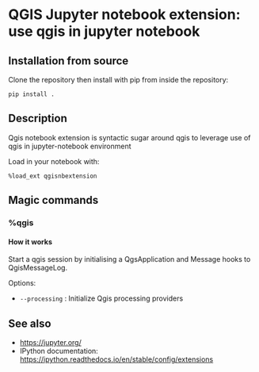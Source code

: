 # QGIS Jupyter notebook extension: use qgis in jupyter notebook  

## Installation from source

Clone the repository then install with pip from inside the repository:

```
pip install .
```

## Description

Qgis notebook extension is syntactic sugar around qgis to leverage use of qgis in jupyter-notebook environment

Load in your notebook with:

```
%load_ext qgisnbextension
```

## Magic commands

### %qgis

#### How it works

Start a qgis session by initialising a QgsApplication and Message hooks to QgisMessageLog.

Options:

- `--processing` : Initialize Qgis processing providers


## See also

- https://jupyter.org/
- IPython documentation: https://ipython.readthedocs.io/en/stable/config/extensions




